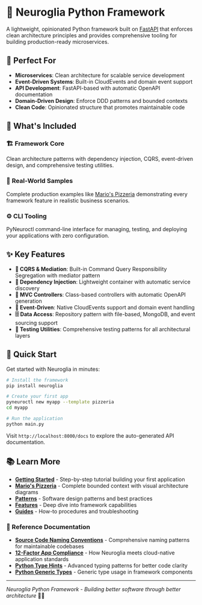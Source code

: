 # 🧠 Neuroglia Python Framework

A lightweight, opinionated Python framework built on [FastAPI](https://fastapi.tiangolo.com/) that enforces clean architecture principles and provides comprehensive tooling for building production-ready microservices.

## 🎯 Perfect For

- **Microservices**: Clean architecture for scalable service development
- **Event-Driven Systems**: Built-in CloudEvents and domain event support
- **API Development**: FastAPI-based with automatic OpenAPI documentation
- **Domain-Driven Design**: Enforce DDD patterns and bounded contexts
- **Clean Code**: Opinionated structure that promotes maintainable code

## 🚀 What's Included

### 🏗️ **Framework Core**

Clean architecture patterns with dependency injection, CQRS, event-driven design, and comprehensive testing utilities.

### 🍕 **Real-World Samples**

Complete production examples like [Mario's Pizzeria](mario-pizzeria.md) demonstrating every framework feature in realistic business scenarios.

### ⚙️ **CLI Tooling**

PyNeuroctl command-line interface for managing, testing, and deploying your applications with zero configuration.

## ✨ Key Features

- **🎯 CQRS & Mediation**: Built-in Command Query Responsibility Segregation with mediator pattern
- **💉 Dependency Injection**: Lightweight container with automatic service discovery
- **🔌 MVC Controllers**: Class-based controllers with automatic OpenAPI generation
- **📡 Event-Driven**: Native CloudEvents support and domain event handling
- **🗄️ Data Access**: Repository pattern with file-based, MongoDB, and event sourcing support
- **🧪 Testing Utilities**: Comprehensive testing patterns for all architectural layers

## 🚀 Quick Start

Get started with Neuroglia in minutes:

```bash
# Install the framework
pip install neuroglia

# Create your first app
pyneuroctl new myapp --template pizzeria
cd myapp

# Run the application
python main.py
```

Visit `http://localhost:8000/docs` to explore the auto-generated API documentation.

## 📚 Learn More

- **[Getting Started](getting-started.md)** - Step-by-step tutorial building your first application
- **[Mario's Pizzeria](mario-pizzeria.md)** - Complete bounded context with visual architecture diagrams
- **[Patterns](patterns/)** - Software design patterns and best practices
- **[Features](features/)** - Deep dive into framework capabilities
- **[Guides](guides/)** - How-to procedures and troubleshooting

### 📖 Reference Documentation

- **[Source Code Naming Conventions](references/source_code_naming_convention.md)** - Comprehensive naming patterns for maintainable codebases
- **[12-Factor App Compliance](references/12-factor-app.md)** - How Neuroglia meets cloud-native application standards
- **[Python Type Hints](references/python_type_hints.md)** - Advanced typing patterns for better code clarity
- **[Python Generic Types](references/python_generic_types.md)** - Generic type usage in framework components

---

_Neuroglia Python Framework - Building better software through better architecture_ 🧠✨

